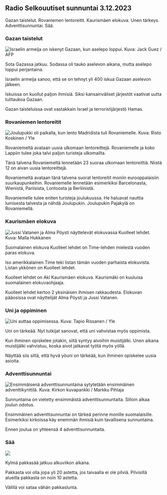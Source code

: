 Radio Selkouutiset sunnuntai 3.12.2023
--------------------------------------

Gazan taistelut. Rovaniemen lentoreitit. Kaurismäen elokuva. Unen tärkeys. Adventtisunnuntai. Sää.

### Gazan taistelut

![Israelin armeija on iskenyt Gazaan, kun aselepo loppui. Kuva: Jack Guez / AFP](https://images.cdn.yle.fi/image/upload/c_crop,h_2880,w_5120,x_0,y_118/ar_1.7777777777777777,c_fill,g_faces,h_675,w_1200/dpr_1.0/q_auto:eco/f_auto/fl_lossy/v1701530919/39-1209984656b4cacaf252)

Sota Gazassa jatkuu. Sodassa oli tauko aselevon aikana, mutta aselepo loppui perjantaina.

Israelin armeija sanoo, että se on tehnyt yli 400 iskua Gazaan aselevon jälkeen.

Iskuissa on kuollut paljon ihmisiä. Siksi kansainväliset järjestöt vaativat uutta tulitaukoa Gazaan.

Gazan taisteluissa ovat vastakkain Israel ja terroristijärjestö Hamas.

### Rovaniemen lentoreitit

![Joulupukki oli paikalla, kun lento Madridista tuli Rovaniemelle. Kuva: Risto Koskinen / Yle](https://images.cdn.yle.fi/image/upload/c_crop,h_1080,w_1919,x_0,y_0/ar_1.7777777777777777,c_fill,g_faces,h_675,w_1200/dpr_1.0/q_auto:eco/f_auto/fl_lossy/v1701589651/39-1210040656c327841b57)

Rovaniemeltä avataan uusia ulkomaan lentoreittejä. Rovaniemelle ja koko Lappiin tulee joka talvi paljon turisteja ulkomailta.

Tänä talvena Rovaniemeltä lennetään 23 suoraa ulkomaan lentoreittiä. Niistä 12 on aivan uusia lentoreittejä.

Rovaniemeltä avataan tänä talvena suorat lentoreitit moniin eurooppalaisiin suurkaupunkeihin. Rovaniemelle lennetään esimerkiksi Barcelonasta, Wienistä, Pariisista, Lontoosta ja Berliinistä.

Rovaniemelle tulee eniten turisteja joulukuussa. He haluavat nauttia lumisesta talvesta ja nähdä Joulupukin. Joulupukin Pajakylä on Rovaniemellä.

### Kaurismäen elokuva

![Jussi Vatanen ja Alma Pöysti näyttelevät elokuvassa Kuolleet lehdet. Kuva: Malla Hukkanen](https://images.cdn.yle.fi/image/upload/c_crop,h_1324,w_2359,x_0,y_246/ar_1.7777777777777777,c_fill,g_faces,h_675,w_1200/dpr_1.0/q_auto:eco/f_auto/fl_lossy/v1701610891/39-11706796500072a5c5f1)

Suomalainen elokuva Kuolleet lehdet on Time-lehden mielestä vuoden paras elokuva.

Iso amerikkalainen Time teki listan tämän vuoden parhaista elokuvista. Listan ykkönen on Kuolleet lehdet.

Kuolleet lehdet on Aki Kaurismäen elokuva. Kaurismäki on kuuluisa suomalainen elokuvaohjaaja.

Kuolleet lehdet kertoo 2 yksinäisen ihmisen rakkaudesta. Elokuvan pääosissa ovat näyttelijät Alma Pöysti ja Jussi Vatanen.

### Uni ja oppiminen

![Uni auttaa oppimisessa. Kuva: Tapio Rissanen / Yle](https://images.cdn.yle.fi/image/upload/c_crop,h_3078,w_5472,x_0,y_222/ar_1.7777777777777777,c_fill,g_faces,h_675,w_1200/dpr_1.0/q_auto:eco/f_auto/fl_lossy/v1567762731/39-5888895d7226f7d011e)

Uni on tärkeää. Nyt tutkijat sanovat, että uni vahvistaa myös oppimista.

Kun ihminen opiskelee jotakin, siitä syntyy aivoihin muistijälki. Unen aikana muistijälki vahvistuu, koska aivot jatkavat työtä myös yöllä.

Näyttää siis siltä, että hyvä yöuni on tärkeää, kun ihminen opiskelee uusia asioita.

### Adventtisunnuntai

![Ensimmäisenä adventtisunnuntaina sytytetään ensimmäinen adventtikynttilä. Kuva: Kirkon kuvapankki / Markku Pihlaja](https://images.cdn.yle.fi/image/upload/c_crop,h_2784,w_4950,x_0,y_196/ar_1.7777777777777777,c_fill,g_faces,h_675,w_1200/dpr_1.0/q_auto:eco/f_auto/fl_lossy/v1637768059/39-883537619e5adcecf75)

Sunnuntaina on vietetty ensimmäistä adventtisunnuntaita. Silloin alkaa joulun odotus.

Ensimmäinen adventtisunnuntai on tärkeä perinne monille suomalaisille. Esimerkiksi kirkoissa käy enemmän ihmisiä kuin tavallisena sunnuntaina.

Ennen joulua on yhteensä 4 adventtisunnuntaita.

### Sää

![](https://images.cdn.yle.fi/image/upload/c_crop,h_1080,w_1919,x_0,y_0/ar_1.7777777777777777,c_fill,g_faces,h_675,w_1200/dpr_1.0/q_auto:eco/f_auto/fl_lossy/v1701611898/39-1210087656c895e33a34)

Kylmä pakkasää jatkuu alkuviikon aikana.

Pakkasta voi olla jopa yli 20 astetta, jos taivaalla ei ole pilviä. Pilvisillä alueilla pakkasta on noin 10 astetta.

Välillä voi sataa vähän pakkaslunta.
